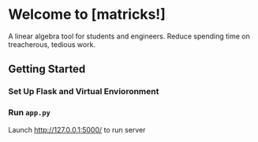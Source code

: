 # Welcome to [matricks!]
A linear algebra tool for students and engineers. Reduce spending time on treacherous, tedious work.

## Getting Started
### Set Up Flask and Virtual Envioronment

### Run `app.py`

Launch http://127.0.0.1:5000/ to run server
